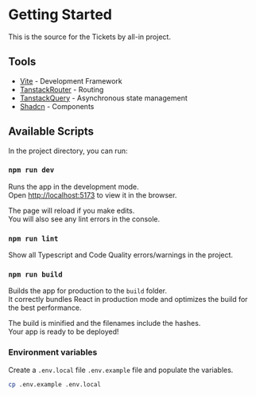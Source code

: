 # Getting Started

This is the source for the Tickets by all-in project.

## Tools

- [Vite](https://https://vitejs.dev/) - Development Framework
- [TanstackRouter](https://tanstack.com/router/latest) - Routing
- [TanstackQuery](https://tanstack.com/query/latest) - Asynchronous state management
- [Shadcn](https://ui.shadcn.com/) - Components

## Available Scripts

In the project directory, you can run:

### `npm run dev`

Runs the app in the development mode.\
Open [http://localhost:5173](http://localhost:5173) to view it in the browser.

The page will reload if you make edits.\
You will also see any lint errors in the console.

### `npm run lint`

Show all Typescript and Code Quality errors/warnings in the project.

### `npm run build`

Builds the app for production to the `build` folder.\
It correctly bundles React in production mode and optimizes the build for the best performance.

The build is minified and the filenames include the hashes.\
Your app is ready to be deployed!

### Environment variables

Create a `.env.local` file `.env.example` file and populate the variables.

```bash
cp .env.example .env.local
```
